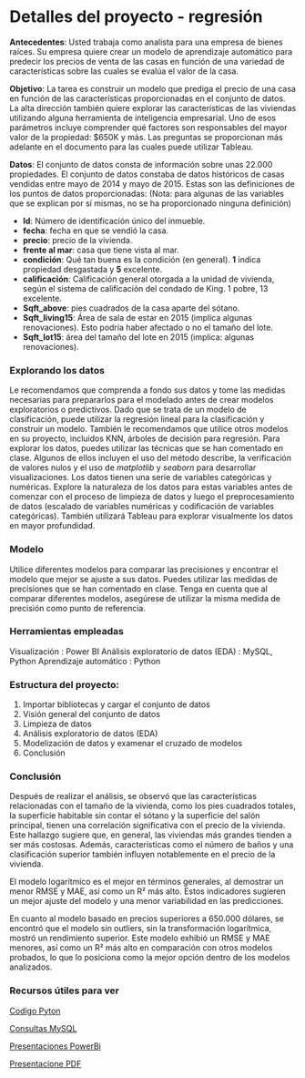 # Detalles del proyecto - regresión

**Antecedentes**: Usted trabaja como analista para una empresa de bienes raíces. Su empresa quiere crear un modelo de aprendizaje automático para predecir los precios de venta de las casas en función de una variedad de características sobre las cuales se evalúa el valor de la casa.

**Objetivo**: La tarea es construir un modelo que prediga el precio de una casa en función de las características proporcionadas en el conjunto de datos. La alta dirección también quiere explorar las características de las viviendas utilizando alguna herramienta de inteligencia empresarial. Uno de esos parámetros incluye comprender qué factores son responsables del mayor valor de la propiedad: \$650K y más.
Las preguntas se proporcionan más adelante en el documento para las cuales puede utilizar Tableau.

**Datos**: El conjunto de datos consta de información sobre unas 22.000 propiedades. El conjunto de datos constaba de datos históricos de casas vendidas entre mayo de 2014 y mayo de 2015.
Estas son las definiciones de los puntos de datos proporcionadas:
(Nota: para algunas de las variables que se explican por sí mismas, no se ha proporcionado ninguna definición)

- **Id**: Número de identificación único del inmueble.
- **fecha**: fecha en que se vendió la casa.
- **precio**: precio de la vivienda.
- **frente al mar**: casa que tiene vista al mar.
- **condición**: Qué tan buena es la condición (en general). **1** indica propiedad desgastada y **5** excelente.
- **calificación**: Calificación general otorgada a la unidad de vivienda, según el sistema de calificación del condado de King. 1 pobre, 13 excelente.
- **Sqft_above**: pies cuadrados de la casa aparte del sótano.
- **Sqft_living15**: Área de sala de estar en 2015 (implica algunas renovaciones). Esto podría haber afectado o no el tamaño del lote.
- **Sqft_lot15**: área del tamaño del lote en 2015 (implica: algunas renovaciones).

### Explorando los datos

Le recomendamos que comprenda a fondo sus datos y tome las medidas necesarias para prepararlos para el modelado antes de crear modelos exploratorios o predictivos. Dado que se trata de un modelo de clasificación, puede utilizar la regresión lineal para la clasificación y construir un modelo. También le recomendamos que utilice otros modelos en su proyecto, incluidos KNN, árboles de decisión para regresión.
Para explorar los datos, puedes utilizar las técnicas que se han comentado en clase. Algunos de ellos incluyen el uso del método describe, la verificación de valores nulos y el uso de _matplotlib_ y _seaborn_ para desarrollar visualizaciones.
Los datos tienen una serie de variables categóricas y numéricas. Explore la naturaleza de los datos para estas variables antes de comenzar con el proceso de limpieza de datos y luego el preprocesamiento de datos (escalado de variables numéricas y codificación de variables categóricas).
También utilizará Tableau para explorar visualmente los datos en mayor profundidad.

### Modelo

Utilice diferentes modelos para comparar las precisiones y encontrar el modelo que mejor se ajuste a sus datos. Puedes utilizar las medidas de precisiones que se han comentado en clase. Tenga en cuenta que al comparar diferentes modelos, asegúrese de utilizar la misma medida de precisión como punto de referencia.

### Herramientas empleadas
Visualización : Power BI
Análisis exploratorio de datos (EDA) : MySQL, Python
Aprendizaje automático : Python

### Estructura del proyecto:

1. Importar bibliotecas y cargar el conjunto de datos
2. Visión general del conjunto de datos
3. Limpieza de datos
4. Análisis exploratorio de datos (EDA)
5. Modelización de datos y examenar el cruzado de modelos
6. Conclusión

### Conclusión
Después de realizar el análisis, se observó que las características relacionadas con el tamaño de la vivienda, como los pies cuadrados totales, la superficie habitable sin contar el sótano y la superficie del salón principal, tienen una correlación significativa con el precio de la vivienda. Este hallazgo sugiere que, en general, las viviendas más grandes tienden a ser más costosas. Además, características como el número de baños y una clasificación superior también influyen notablemente en el precio de la vivienda.

El modelo logarítmico es el mejor en términos generales, al demostrar un menor RMSE y MAE, así como un R² más alto. Estos indicadores sugieren un mejor ajuste del modelo y una menor variabilidad en las predicciones.

En cuanto al modelo basado en precios superiores a 650.000 dólares, se encontró que el modelo sin outliers, sin la transformación logarítmica, mostró un rendimiento superior. Este modelo exhibió un RMSE y MAE menores, así como un R² más alto en comparación con otros modelos probados, lo que lo posiciona como la mejor opción dentro de los modelos analizados.

### Recursos útiles para ver

[Codigo Pyton](https://github.com/MarcosMHrdz/data_mid_bootcamp_project_regression/blob/master/entrega/Proyecto%20mid-bootcamp%20-%20Regresi%C3%B3n%20.ipynb)

[Consultas MySQL](https://github.com/MarcosMHrdz/data_mid_bootcamp_project_regression/blob/master/entrega/house_price_regression.sql)

[Presentaciones PowerBi](https://github.com/MarcosMHrdz/data_mid_bootcamp_project_regression/blob/master/entrega/powerbi%20proyecto.pbix)


[Presentacione PDF](https://github.com/MarcosMHrdz/data_mid_bootcamp_project_regression/blob/master/entrega/Regresion.pdf)


